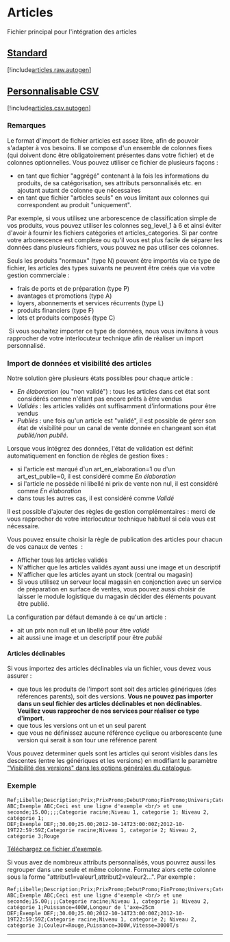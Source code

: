 # Articles

Fichier principal pour l'intégration des articles

## [Standard](#tab/tab-raw)
[!include[articles.raw.autogen](articles.raw.autogen.md)]

## [Personnalisable CSV](#tab/tab-csv)
[!include[articles.csv.autogen](articles.csv.autogen.md)]

<!-- [!include[articles.xml.autogen](articles.xml.autogen.md)]--> 

### Remarques

Le format d'import de fichier articles est assez libre, afin de pouvoir s'adapter à vos besoins. Il se compose d'un ensemble de colonnes fixes (qui doivent donc être obligatoirement présentes dans votre fichier) et de colonnes optionnelles. Vous pouvez utiliser ce fichier de plusieurs façons :

*   en tant que fichier "aggrégé" contenant à la fois les informations du produits, de sa catégorisation, ses attributs personnalisés etc. en ajoutant autant de colonne que nécessaires
*   en tant que fichier "articles seuls" en vous limitant aux colonnes qui correspondent au produit "uniquement".

Par exemple, si vous utilisez une arborescence de classification simple de vos produits, vous pouvez utiliser les colonnes seg\_level\_1 à 6 et ainsi éviter d'avoir à fournir les fichiers catégories et articles\_categories. Si par contre votre arborescence est complexe ou qu'il vous est plus facile de séparer les données dans plusieurs fichiers, vous pouvez ne pas utiliser ces colonnes.

Seuls les produits "normaux" (type N) peuvent être importés via ce type de fichier, les articles des types suivants ne peuvent être créés que via votre gestion commerciale :

*   frais de ports et de préparation (type P)
*   avantages et promotions (type A)
*   loyers, abonnements et services récurrents (type L)
*   produits financiers (type F)
*   lots et produits composés (type C)

 Si vous souhaitez importer ce type de données, nous vous invitons à vous rapprocher de votre interlocuteur technique afin de réaliser un import personnalisé.

### Import de données et visibilité des articles

Notre solution gère plusieurs états possibles pour chaque article :

*   _En élaboration_ (ou "non validé") : tous les articles dans cet état sont considérés comme n'étant pas encore prêts à être vendus
*   _Validés_ : les articles validés ont suffisamment d'informations pour être vendus
*   _Publiés_ : une fois qu'un article est "validé", il est possible de gérer son état de visibilité pour un canal de vente donnée en changeant son état _publié/non publié_.

Lorsque vous intégrez des données, l'état de validation est définit automatiquement en fonction de règles de gestion fixes :

*   si l'article est marqué d'un art\_en\_elaboration=1 ou d'un art\_est\_publie=0, il est considéré comme _En élaboration_
*   si l'article ne possède ni libellé ni prix de vente non nul, il est considéré comme _En élaboration_
*   dans tous les autres cas, il est considéré comme _Validé_

Il est possible d'ajouter des règles de gestion complémentaires : merci de vous rapprocher de votre interlocuteur technique habituel si cela vous est nécessaire.

Vous pouvez ensuite choisir la règle de publication des articles pour chacun de vos canaux de ventes  :

*   Afficher tous les articles validés
*   N'afficher que les articles validés ayant aussi une image et un descriptif
*   N'afficher que les articles ayant un stock (central ou magasin)
*   Si vous utilisez un serveur local magasin en conjonction avec un service de préparation en surface de ventes, vous pouvez aussi choisir de laisser le module logistique du magasin décider des éléments pouvant être publié.

La configuration par défaut demande à ce qu'un article :

*   ait un prix non null et un libellé pour être _validé_
*   ait aussi une image et un descriptif pour être _publié_

#### Articles déclinables

Si vous importez des articles déclinables via un fichier, vous devez vous assurer :

*   que tous les produits de l'import sont soit des articles génériques (des références parents), soit des versions. **Vous ne pouvez pas importer dans un seul fichier des articles déclinables et non déclinables. Veuillez vous rapprocher de nos services pour réaliser ce type d'import.**
*   que tous les versions ont un et un seul parent
*   que vous ne définissez aucune référence cyclique ou arborescente (une version qui serait à son tour une référence parent

Vous pouvez determiner quels sont les articles qui seront visibles dans les descentes (entre les génériques et les versions) en modifiant le paramètre ["Visibilité des versions" dans les options générales du catalogue](/app/settings/Catalogue/Articles/default.aspx).

### Exemple

``` csv
Ref;Libelle;Description;Prix;PrixPromo;DebutPromo;FinPromo;Univers;Categorie;SousCategorie;Couleur
ABC;Exemple ABC;Ceci est une ligne d'exemple <br/> et une seconde;15.00;;;;Categorie racine;Niveau 1, categorie 1; Niveau 2, catégorie 1;
DEF;Exemple DEF;;30.00;25.00;2012-10-14T23:00:00Z;2012-10-19T22:59:59Z;Categorie racine;Niveau 1, categorie 2; Niveau 2, catégorie 3;Rouge
```

[Téléchargez ce fichier d'exemple](https://simplementedata.blob.core.windows.net/integrateurs/catalog/articles-samples.txt "Fichier exemple").

Si vous avez de nombreux attributs personnalisés, vous pouvrez aussi les regrouper dans une seule et même colonne. Formatez alors cette colonne sous la forme "attribut1=valeur1,attribut2=valeur2...". Par exemple :

``` csv
Ref;Libelle;Description;Prix;PrixPromo;DebutPromo;FinPromo;Univers;Categorie;SousCategorie;Attributs
ABC;Exemple ABC;Ceci est une ligne d'exemple <br/> et une seconde;15.00;;;;Categorie racine;Niveau 1, categorie 1; Niveau 2, catégorie 1;Puissance=400W,Longeur de l'axe=25cm
DEF;Exemple DEF;;30.00;25.00;2012-10-14T23:00:00Z;2012-10-19T22:59:59Z;Categorie racine;Niveau 1, categorie 2; Niveau 2, catégorie 3;Couleur=Rouge,Puissance=300W,Vitesse=3000T/s
```

***